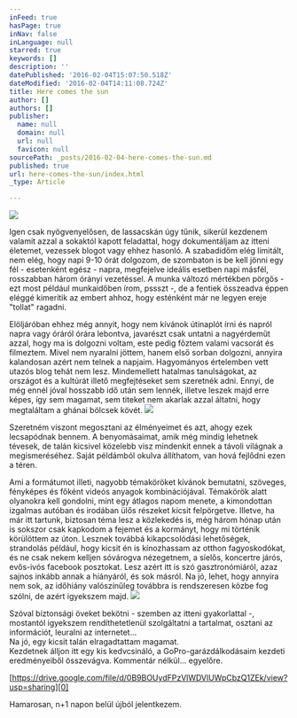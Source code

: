 ```yaml
---
inFeed: true
hasPage: true
inNav: false
inLanguage: null
starred: true
keywords: []
description: ''
datePublished: '2016-02-04T15:07:50.518Z'
dateModified: '2016-02-04T14:11:08.724Z'
title: Here comes the sun
author: []
authors: []
publisher:
  name: null
  domain: null
  url: null
  favicon: null
sourcePath: _posts/2016-02-04-here-comes-the-sun.md
published: true
url: here-comes-the-sun/index.html
_type: Article

---
```

![](https://the-grid-user-content.s3-us-west-2.amazonaws.com/d953229e-6804-49a0-a108-9d46652c746a.jpg)

Igen csak nyögvenyelősen, de lassacskán úgy tűnik, sikerül kezdenem valamit azzal a sokaktól kapott feladattal, hogy dokumentáljam az itteni életemet, vezessek blogot vagy ehhez hasonló.
A szabadidőm elég limitált, nem elég, hogy napi 9-10 órát dolgozom, de szombaton is be kell jönni egy fél - esetenként egész - napra, megfejelve ideális esetben napi másfél, rosszabban három órányi vezetéssel. A munka változó mértékben pörgős - ezt most például munkaidőben írom, pssszt -, de a fentiek összeadva éppen eléggé kimerítik az embert ahhoz, hogy esténként már ne legyen ereje "tollat" ragadni.

Elöljáróban ehhez még annyit, hogy nem kívánok útinaplót írni és napról napra vagy óráról órára lebontva, javarészt csak untatni a nagyérdeműt azzal, hogy ma is dolgozni voltam, este pedig főztem valami vacsorát és filmeztem. Mivel nem nyaralni jöttem, hanem első sorban dolgozni, annyira kalandosan azért nem telnek a napjaim. Hagyományos értelemben vett utazós blog tehát nem lesz. Mindemellett hatalmas tanulságokat, az országot és a kultúrát illető megfejtéseket sem szeretnék adni. Ennyi, de még ennél jóval hosszabb idő után sem lennék, illetve leszek majd erre képes, így sem magamat, sem titeket nem akarlak azzal áltatni, hogy megtaláltam a ghánai bölcsek kövét.
![](https://the-grid-user-content.s3-us-west-2.amazonaws.com/09350ed4-23b0-4590-a58f-564d8a394d34.jpg)

Szeretném viszont megosztani az élményeimet és azt, ahogy ezek lecsapódnak bennem. A benyomásaimat, amik még mindig lehetnek tévesek, de talán kicsivel közelebb visz mindenkit ennek a távoli világnak a megismeréséhez. Saját példámból okulva állíthatom, van hová fejlődni ezen a téren.

Ami a formátumot illeti, nagyobb témaköröket kívánok bemutatni, szöveges, fényképes és főként videós anyagok kombinációjával. Témakörök alatt olyanokra kell gondolni, mint egy átlagos napom menete, a kimondottan izgalmas autóban és irodában ülős részeket kicsit felpörgetve. Illetve, ha már itt tartunk, biztosan téma lesz a közlekedés is, még három hónap után is sokszor csak kapkodom a fejemet és a kormányt, hogy mi történik körülöttem az úton. Lesznek továbbá kikapcsolódási lehetőségek, strandolás például, hogy kicsit én is kínozhassam az otthon fagyoskodókat, és ne csak nekem kelljen sóvárogva nézegetnem, a síelős, koncertre járós, evős-ivós facebook posztokat. Lesz azért itt is szó gasztronómiáról, azaz sajnos inkább annak a hiányáról, és sok másról. Na jó, lehet, hogy annyira nem sok, az időhiány valószínűleg továbbra is rendszeresen közbe fog szólni, de azért igyekszem majd.
![](https://the-grid-user-content.s3-us-west-2.amazonaws.com/93b45fee-6588-467c-88f8-8bac379ba42a.jpg)

Szóval biztonsági öveket bekötni - szemben az itteni gyakorlattal -, mostantól igyekszem rendíthetetlenül szolgáltatni a tartalmat, osztani az információt, leuralni az internetet...  
Na jó, egy kicsit talán elragadtattam magamat.  
Kezdetnek álljon itt egy kis kedvcsináló, a GoPro-garázdálkodásaim kezdeti eredményeiből összevágva. Kommentár nélkül... egyelőre.

[https://drive.google.com/file/d/0B9BOUydFPzVlWDVlUWpCbzQ1ZEk/view?usp=sharing][0]

Hamarosan, n+1 napon belül újból jelentkezem.


[0]: null